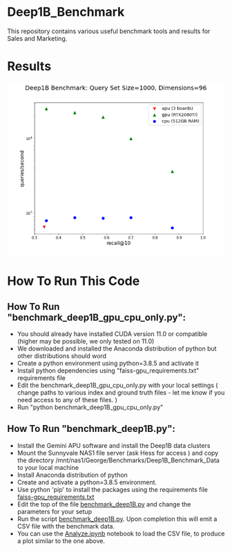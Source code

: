 # Deep1B_Benchmark

This repository contains various useful benchmark tools and results for Sales and Marketing.

# Results

![Image of Yaktocat](deep1B_compare.png)

# How To Run This Code

## How To Run "benchmark_deep1B_gpu_cpu_only.py":

* You should already have installed CUDA version 11.0 or compatible (higher may be possible, we only tested on 11.0)
* We downloaded and installed the Anaconda distribution of python but other distributions should word
* Create a python environment using python=3.8.5 and activate it
* Install python dependencies using "faiss-gpu_requirements.txt" requirements file
* Edit the benchmark_deep1B_gpu_cpu_only.py with your local settings ( change paths to various index and ground truth files - let me know if you need access to any of these files. )
* Run "python benchmark_deep1B_gpu_cpu_only.py"


## How To Run "benchmark_deep1B.py":

* Install the Gemini APU software and install the Deep1B data clusters
* Mount the Sunnyvale NAS1 file server (ask Hess for access ) and copy the directory /mnt/nas1/George/Benchmarks/Deep1B_Benchmark_Data to your local machine
* Install Anaconda distribution of python
* Create and activate a python=3.8.5 environment.
* Use python 'pip' to install the packages using the requirements file [faiss-gpu_requirements.txt](faiss-gpu_requirements.txt)
* Edit the top of the file [benchmark_deep1B.py](benchmark_deep1B.py) and change the parameters for your setup
* Run the script [benchmark_deep1B.py](benchmark_deep1B.py).  Upon completion this will emit a CSV file with the benchmark data.
* You can use the [Analyze.ipynb](Analyze.ipynb) notebook to load the CSV file, to produce a plot similar to the one above.
